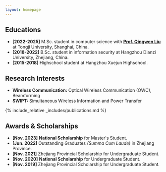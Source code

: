 ```yaml
---
layout: homepage
---
```


## Educations
- **[2022-2025]** M.Sc. student in computer science with [**Prof. Qingwen Liu**](https://lmqclare.github.io/Winglab/Publications.html) at Tongji University, Shanghai, China.
- **[2018-2022]** B.Sc. student in information security at Hangzhou Dianzi University, Zhejiang, China.
- **[2015-2018]** Highschool student at Hangzhou Xuejun Highschool.

## Research Interests

- **Wireless Communication:** Optical Wireless Communication (OWC), Beamforming
- **SWIPT:** Simultaneous Wireless Information and Power Transfer

{% include_relative _includes/publications.md %}

## Awards & Scholarships
- **[Nov. 2023]** **National Scholarship** for Master's Student.
- **[Jun. 2022]** Outstanding Graduates *(Summa Cum Laude)* in Zhejiang Province.
- **[Nov. 2021]** Zhejiang Provincial Scholarship for Undergraduate Student.
- **[Nov. 2020]** **National Scholarship** for Undergraduate Student.
- **[Nov. 2019]** Zhejiang Provincial Scholarship for Undergraduate Student.



